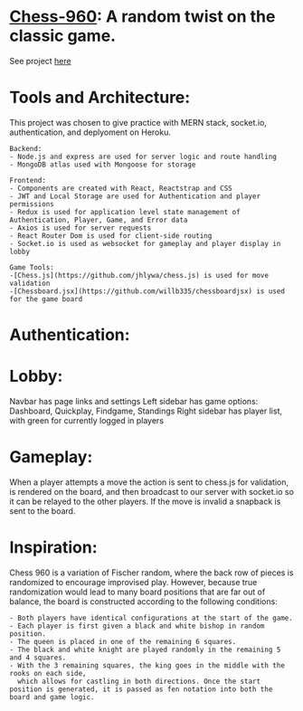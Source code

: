 # [Chess-960](https://chess-960.herokuapp.com/): A random twist on the classic game. 

See project [here](https://chess-960.herokuapp.com/)
 
# Tools and Architecture: 
 This project was chosen to give practice with MERN stack, socket.io, authentication, and deplyoment on Heroku.
 
    Backend:
    - Node.js and express are used for server logic and route handling 
    - MongoDB atlas used with Mongoose for storage
    
    Frontend:
    - Components are created with React, Reactstrap and CSS 
    - JWT and Local Storage are used for Authentication and player permissions
    - Redux is used for application level state management of Authentication, Player, Game, and Error data
    - Axios is used for server requests
    - React Router Dom is used for client-side routing
    - Socket.io is used as websocket for gameplay and player display in lobby
 
    Game Tools:
    -[Chess.js](https://github.com/jhlywa/chess.js) is used for move validation
    -[Chessboard.jsx](https://github.com/willb335/chessboardjsx) is used for the game board
    
    
   
 
# Authentication:

# Lobby: 
  Navbar has page links and settings
  Left sidebar has game options: Dashboard, Quickplay, Findgame, Standings
  Right sidebar has player list, with green for currently logged in players

# Gameplay:
  When a player attempts a move the action is sent to chess.js for validation, is rendered on the board, 
  and then broadcast to our server with socket.io so it can be relayed to the other players. If the move is invalid a 
  snapback is sent to the board. 

# Inspiration:
  Chess 960 is a variation of Fischer random, where the back row of pieces is randomized to encourage improvised play.
  However, because true randomization would lead to many board positions that are far out of balance, the board is 
  constructed according to the following conditions:

    - Both players have identical configurations at the start of the game. 
    - Each player is first given a black and white bishop in random position.
    - The queen is placed in one of the remaining 6 squares.
    - The black and white knight are played randomly in the remaining 5 and 4 squares.
    - With the 3 remaining squares, the king goes in the middle with the rooks on each side,
      which allows for castling in both directions. Once the start position is generated, it is passed as fen notation into both the board and game logic. 
